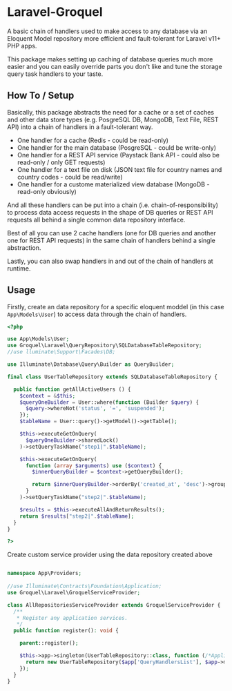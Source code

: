 # Laravel-Groquel
A basic chain of handlers used to make access to any database via an Eloquent Model repository more efficient and fault-tolerant for Laravel v11+ PHP apps.

This package makes setting up caching of database queries much more easier and you can easily override parts you don't like and tune the storage query task handlers to your taste.

## How To / Setup

Basically, this package abstracts the need for a cache or a set of caches and other data store types (e.g. PosgreSQL DB, MongoDB, Text File, REST API) into a  chain of handlers in a fault-tolerant way.

- One handler for a cache (Redis - could be read-only)
- One handler for the main database (PosgreSQL - could be write-only)
- One handler for a REST API service (Paystack Bank API - could also be read-only / only GET requests)
- One handler for a text file on disk (JSON text file for country names and country codes - could be read/write)
- One handler for a custome materialized view database (MongoDB - read-only obviously)

And all these handlers can be put into a chain (i.e. chain-of-responsibility) to process data access requests in the shape of DB queries or REST API requests all behind a single common data repository interface.

Best of all you can use 2 cache handlers (one for DB queries and another one for REST API requests) in the same chain of handlers behind a single abstraction.

Lastly, you can also swap handlers in and out of the chain of handlers at runtime.

## Usage

Firstly, create an data repository for a specific eloquent moddel (in this case `App\Models\User`) to access data through the chain of handlers.

```php
<?php

use App\Models\User;
use Groquel\Laravel\QueryRepository\SQLDatabaseTableRepository;
//use lluminate\Support\Facades\DB;

use Illuminate\Database\Query\Builder as QueryBuilder;

final class UserTableRepository extends SQLDatabaseTableRepository {

  public function getAllActiveUsers () {
    $context = &$this;
    $queryOneBuilder = User::where(function (Builder $query) {
      $query->whereNot('status', '=', 'suspended');
    });
    $tableName = User::query()->getModel()->getTable();

    $this->executeGetOnQuery(
      $queryOneBuilder->sharedLock()
    )->setQueryTaskName("step1|".$tableName);

    $this->executeGetOnQuery(
      function (array $arguments) use ($context) {
        $innerQueryBuilder = $context->getQueryBuilder();

        return $innerQueryBuilder->orderBy('created_at', 'desc')->groupBy('status');
      }
    )->setQueryTaskName("step2|".$tableName);

    $results = $this->executeAllAndReturnResults();
    return $results["step2|".$tableName];
  }
}

?>
```

Create custom service provider using the data repository created above

```php

namespace App\Providers;
 
//use Illuminate\Contracts\Foundation\Application;
use Groquel\Laravel\GroquelServiceProvider;

class AllRepositoriesServiceProvider extends GroquelServiceProvider {
  /**
   * Register any application services.
   */
  public function register(): void {

    parent::register();

    $this->app->singleton(UserTableRepository::class, function (/*Application*/$app) {
      return new UserTableRepository($app['QueryHandlersList'], $app->make('App\Models\User'));
    });
  }
}
```
